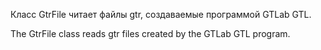 Класс GtrFile читает файлы gtr, создаваемые программой GTLab GTL.

The GtrFile class reads gtr files created by the GTLab GTL program.